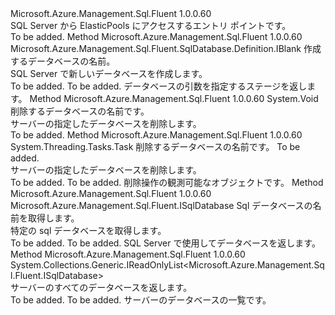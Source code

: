 <Type Name="IDatabases" FullName="Microsoft.Azure.Management.Sql.Fluent.SqlServer.Databases.IDatabases">
  <TypeSignature Language="C#" Value="public interface IDatabases" />
  <TypeSignature Language="ILAsm" Value=".class public interface auto ansi abstract IDatabases" />
  <TypeSignature Language="DocId" Value="T:Microsoft.Azure.Management.Sql.Fluent.SqlServer.Databases.IDatabases" />
  <TypeSignature Language="VB.NET" Value="Public Interface IDatabases" />
  <TypeSignature Language="F#" Value="type IDatabases = interface" />
  <AssemblyInfo>
    <AssemblyName>Microsoft.Azure.Management.Sql.Fluent</AssemblyName>
    <AssemblyVersion>1.0.0.60</AssemblyVersion>
  </AssemblyInfo>
  <Interfaces />
  <Docs>
    <summary>
            SQL Server から ElasticPools にアクセスするエントリ ポイントです。
            </summary>
    <remarks>To be added.</remarks>
  </Docs>
  <Members>
    <Member MemberName="Define">
      <MemberSignature Language="C#" Value="public Microsoft.Azure.Management.Sql.Fluent.SqlDatabase.Definition.IBlank Define (string databaseName);" />
      <MemberSignature Language="ILAsm" Value=".method public hidebysig newslot virtual instance class Microsoft.Azure.Management.Sql.Fluent.SqlDatabase.Definition.IBlank Define(string databaseName) cil managed" />
      <MemberSignature Language="DocId" Value="M:Microsoft.Azure.Management.Sql.Fluent.SqlServer.Databases.IDatabases.Define(System.String)" />
      <MemberSignature Language="VB.NET" Value="Public Function Define (databaseName As String) As IBlank" />
      <MemberSignature Language="F#" Value="abstract member Define : string -&gt; Microsoft.Azure.Management.Sql.Fluent.SqlDatabase.Definition.IBlank" Usage="iDatabases.Define databaseName" />
      <MemberType>Method</MemberType>
      <AssemblyInfo>
        <AssemblyName>Microsoft.Azure.Management.Sql.Fluent</AssemblyName>
        <AssemblyVersion>1.0.0.60</AssemblyVersion>
      </AssemblyInfo>
      <ReturnValue>
        <ReturnType>Microsoft.Azure.Management.Sql.Fluent.SqlDatabase.Definition.IBlank</ReturnType>
      </ReturnValue>
      <Parameters>
        <Parameter Name="databaseName" Type="System.String" />
      </Parameters>
      <Docs>
        <param name="databaseName">作成するデータベースの名前。</param>
        <summary>
            SQL Server で新しいデータベースを作成します。
            </summary>
        <returns>To be added.</returns>
        <remarks>To be added.</remarks>
        <return>データベースの引数を指定するステージを返します。</return>
      </Docs>
    </Member>
    <Member MemberName="Delete">
      <MemberSignature Language="C#" Value="public void Delete (string databaseName);" />
      <MemberSignature Language="ILAsm" Value=".method public hidebysig newslot virtual instance void Delete(string databaseName) cil managed" />
      <MemberSignature Language="DocId" Value="M:Microsoft.Azure.Management.Sql.Fluent.SqlServer.Databases.IDatabases.Delete(System.String)" />
      <MemberSignature Language="VB.NET" Value="Public Sub Delete (databaseName As String)" />
      <MemberSignature Language="F#" Value="abstract member Delete : string -&gt; unit" Usage="iDatabases.Delete databaseName" />
      <MemberType>Method</MemberType>
      <AssemblyInfo>
        <AssemblyName>Microsoft.Azure.Management.Sql.Fluent</AssemblyName>
        <AssemblyVersion>1.0.0.60</AssemblyVersion>
      </AssemblyInfo>
      <ReturnValue>
        <ReturnType>System.Void</ReturnType>
      </ReturnValue>
      <Parameters>
        <Parameter Name="databaseName" Type="System.String" />
      </Parameters>
      <Docs>
        <param name="databaseName">削除するデータベースの名前です。</param>
        <summary>
            サーバーの指定したデータベースを削除します。
            </summary>
        <remarks>To be added.</remarks>
      </Docs>
    </Member>
    <Member MemberName="DeleteAsync">
      <MemberSignature Language="C#" Value="public System.Threading.Tasks.Task DeleteAsync (string databaseName, System.Threading.CancellationToken cancellationToken = null);" />
      <MemberSignature Language="ILAsm" Value=".method public hidebysig newslot virtual instance class System.Threading.Tasks.Task DeleteAsync(string databaseName, valuetype System.Threading.CancellationToken cancellationToken) cil managed" />
      <MemberSignature Language="DocId" Value="M:Microsoft.Azure.Management.Sql.Fluent.SqlServer.Databases.IDatabases.DeleteAsync(System.String,System.Threading.CancellationToken)" />
      <MemberSignature Language="F#" Value="abstract member DeleteAsync : string * System.Threading.CancellationToken -&gt; System.Threading.Tasks.Task" Usage="iDatabases.DeleteAsync (databaseName, cancellationToken)" />
      <MemberType>Method</MemberType>
      <AssemblyInfo>
        <AssemblyName>Microsoft.Azure.Management.Sql.Fluent</AssemblyName>
        <AssemblyVersion>1.0.0.60</AssemblyVersion>
      </AssemblyInfo>
      <ReturnValue>
        <ReturnType>System.Threading.Tasks.Task</ReturnType>
      </ReturnValue>
      <Parameters>
        <Parameter Name="databaseName" Type="System.String" />
        <Parameter Name="cancellationToken" Type="System.Threading.CancellationToken" />
      </Parameters>
      <Docs>
        <param name="databaseName">削除するデータベースの名前です。</param>
        <param name="cancellationToken">To be added.</param>
        <summary>
            サーバーの指定したデータベースを削除します。
            </summary>
        <returns>To be added.</returns>
        <remarks>To be added.</remarks>
        <return>削除操作の観測可能なオブジェクトです。</return>
      </Docs>
    </Member>
    <Member MemberName="Get">
      <MemberSignature Language="C#" Value="public Microsoft.Azure.Management.Sql.Fluent.ISqlDatabase Get (string databaseName);" />
      <MemberSignature Language="ILAsm" Value=".method public hidebysig newslot virtual instance class Microsoft.Azure.Management.Sql.Fluent.ISqlDatabase Get(string databaseName) cil managed" />
      <MemberSignature Language="DocId" Value="M:Microsoft.Azure.Management.Sql.Fluent.SqlServer.Databases.IDatabases.Get(System.String)" />
      <MemberSignature Language="VB.NET" Value="Public Function Get (databaseName As String) As ISqlDatabase" />
      <MemberSignature Language="F#" Value="abstract member Get : string -&gt; Microsoft.Azure.Management.Sql.Fluent.ISqlDatabase" Usage="iDatabases.Get databaseName" />
      <MemberType>Method</MemberType>
      <AssemblyInfo>
        <AssemblyName>Microsoft.Azure.Management.Sql.Fluent</AssemblyName>
        <AssemblyVersion>1.0.0.60</AssemblyVersion>
      </AssemblyInfo>
      <ReturnValue>
        <ReturnType>Microsoft.Azure.Management.Sql.Fluent.ISqlDatabase</ReturnType>
      </ReturnValue>
      <Parameters>
        <Parameter Name="databaseName" Type="System.String" />
      </Parameters>
      <Docs>
        <param name="databaseName">Sql データベースの名前を取得します。</param>
        <summary>
            特定の sql データベースを取得します。
            </summary>
        <returns>To be added.</returns>
        <remarks>To be added.</remarks>
        <return>SQL Server で使用してデータベースを返します。</return>
      </Docs>
    </Member>
    <Member MemberName="List">
      <MemberSignature Language="C#" Value="public System.Collections.Generic.IReadOnlyList&lt;Microsoft.Azure.Management.Sql.Fluent.ISqlDatabase&gt; List ();" />
      <MemberSignature Language="ILAsm" Value=".method public hidebysig newslot virtual instance class System.Collections.Generic.IReadOnlyList`1&lt;class Microsoft.Azure.Management.Sql.Fluent.ISqlDatabase&gt; List() cil managed" />
      <MemberSignature Language="DocId" Value="M:Microsoft.Azure.Management.Sql.Fluent.SqlServer.Databases.IDatabases.List" />
      <MemberSignature Language="VB.NET" Value="Public Function List () As IReadOnlyList(Of ISqlDatabase)" />
      <MemberSignature Language="F#" Value="abstract member List : unit -&gt; System.Collections.Generic.IReadOnlyList&lt;Microsoft.Azure.Management.Sql.Fluent.ISqlDatabase&gt;" Usage="iDatabases.List " />
      <MemberType>Method</MemberType>
      <AssemblyInfo>
        <AssemblyName>Microsoft.Azure.Management.Sql.Fluent</AssemblyName>
        <AssemblyVersion>1.0.0.60</AssemblyVersion>
      </AssemblyInfo>
      <ReturnValue>
        <ReturnType>System.Collections.Generic.IReadOnlyList&lt;Microsoft.Azure.Management.Sql.Fluent.ISqlDatabase&gt;</ReturnType>
      </ReturnValue>
      <Parameters />
      <Docs>
        <summary>
            サーバーのすべてのデータベースを返します。
            </summary>
        <returns>To be added.</returns>
        <remarks>To be added.</remarks>
        <return>サーバーのデータベースの一覧です。</return>
      </Docs>
    </Member>
  </Members>
</Type>